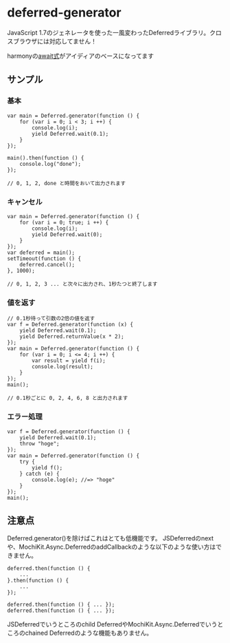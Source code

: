# deferred-generator
JavaScript 1.7のジェネレータを使った一風変わったDeferredライブラリ。クロスブラウザには対応してません！

harmonyの[await式]( http://wiki.ecmascript.org/doku.php?id=strawman:deferred_functions )がアイディアのベースになってます

## サンプル

### 基本

	var main = Deferred.generator(function () {
		for (var i = 0; i < 3; i ++) {
			console.log(i);
			yield Deferred.wait(0.1);
		}
	});

	main().then(function () {
		console.log("done");
	});

	// 0, 1, 2, done と時間をおいて出力されます

### キャンセル

	var main = Deferred.generator(function () {
		for (var i = 0; true; i ++) {
			console.log(i);
			yield Deferred.wait(0);
		}
	});
	var deferred = main();
	setTimeout(function () {
		deferred.cancel();
	}, 1000);

	// 0, 1, 2, 3 ... と次々に出力され、1秒たつと終了します

### 値を返す

	// 0.1秒待って引数の2倍の値を返す
	var f = Deferred.generator(function (x) {
		yield Deferred.wait(0.1);
		yield Deferred.returnValue(x * 2);
	});
	var main = Deferred.generator(function () {
		for (var i = 0; i <= 4; i ++) {
			var result = yield f(i);
			console.log(result);
		}
	});
	main();

	// 0.1秒ごとに 0, 2, 4, 6, 8 と出力されます

### エラー処理

	var f = Deferred.generator(function () {
		yield Deferred.wait(0.1);
		throw "hoge";
	});
	var main = Deferred.generator(function () {
		try {
			yield f();
		} catch (e) {
			console.log(e); //=> "hoge"
		}
	});
	main();

## 注意点
Deferred.generator()を除けばこれはとても低機能です。
JSDeferredのnextや、MochiKit.Async.DeferredのaddCallbackのような以下のような使い方はできません。

	deferred.then(function () {
		...
	}.then(function () {
		...
	});

	deferred.then(function () { ... });
	deferred.then(function () { ... });

JSDeferredでいうところのchild DeferredやMochiKit.Async.Deferredでいうところのchained Deferredのような機能もありません。

